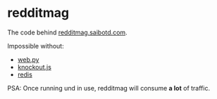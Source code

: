 redditmag
=========

The code behind [redditmag.saibotd.com](http://redditmag.saibotd.com).

Impossible without:

- [web.py](http://webpy.org/)
- [knockout.js](http://knockoutjs.com/)
- [redis](http://redis.io/)

PSA: Once running und in use, redditmag will consume **a lot** of traffic.
